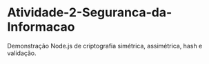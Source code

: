 # Atividade-2-Seguranca-da-Informacao
Demonstração Node.js de criptografia simétrica, assimétrica, hash e validação.
